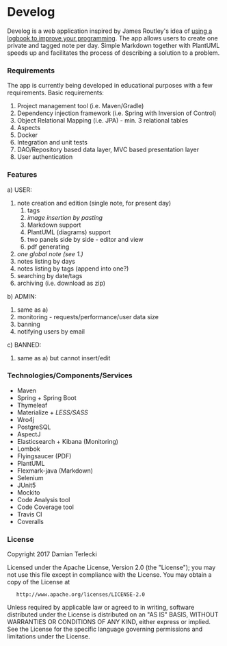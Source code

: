 # Develog

Develog is a web application inspired by James Routley's idea of [using a logbook to improve your programming](https://routley.io/tech/2017/11/23/logbook.html). The app allows users to create one private and tagged note per day. Simple Markdown together with PlantUML speeds up and facilitates the process of describing a solution to a problem. 

### Requirements
The app is currently being developed in educational purposes with a few requirements. Basic requirements:
1. Project management tool (i.e. Maven/Gradle)
2. Dependency injection framework (i.e. Spring with Inversion of Control)
3. Object Relational Mapping (i.e. JPA) - min. 3 relational tables
4. Aspects
5. Docker
6. Integration and unit tests
7. DAO/Repository based data layer, MVC based presentation layer
7. User authentication

### Features 
a) USER:
1. note creation and edition (single note, for present day)
    1. tags
    2. _image insertion by pasting_
    3. Markdown support
    4. PlantUML (diagrams) support
    5. two panels side by side - editor and view
    6. pdf generating
2. _one global note (see 1.)_
3. notes listing by days
4. notes listing by tags (append into one?)
5. searching by date/tags
6. archiving (i.e. download as zip)

b) ADMIN:
1. same as a)
2. monitoring - requests/performance/user data size
3. banning
4. notifying users by email

c) BANNED:
1. same as a) but cannot insert/edit

### Technologies/Components/Services

- Maven
- Spring + Spring Boot
- Thymeleaf
- Materialize + _LESS/SASS_
- Wro4j
- PostgreSQL
- AspectJ
- Elasticsearch + Kibana (Monitoring)
- Lombok
- Flyingsaucer (PDF)
- PlantUML
- Flexmark-java (Markdown)
- Selenium
- JUnit5
- Mockito
- Code Analysis tool
- Code Coverage tool
- Travis CI
- Coveralls

### License

   Copyright 2017 Damian Terlecki

   Licensed under the Apache License, Version 2.0 (the "License");
   you may not use this file except in compliance with the License.
   You may obtain a copy of the License at

       http://www.apache.org/licenses/LICENSE-2.0

   Unless required by applicable law or agreed to in writing, software
   distributed under the License is distributed on an "AS IS" BASIS,
   WITHOUT WARRANTIES OR CONDITIONS OF ANY KIND, either express or implied.
   See the License for the specific language governing permissions and
   limitations under the License.